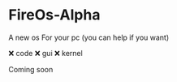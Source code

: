 # FireOs-Alpha
A new os For your pc (you can help if you want)


:x: code
:x: gui
:x: kernel 

Coming soon
